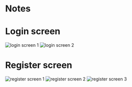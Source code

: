 Notes
=============

# Login screen

![login screen 1](https://github.com/tynkovski/ComposeNotes/blob/master/img/login_1.jpg)
![login screen 2](https://github.com/tynkovski/ComposeNotes/blob/master/img/login_2.jpg)

# Register screen

![register screen 1](https://github.com/tynkovski/ComposeNotes/blob/master/img/register_1.jpg)
![register screen 2](https://github.com/tynkovski/ComposeNotes/blob/master/img/register_2.jpg)
![register screen 3](https://github.com/tynkovski/ComposeNotes/blob/master/img/register_3.jpg)